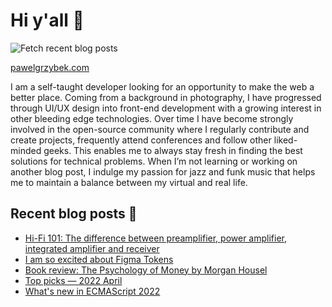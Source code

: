 # Hi y'all 👋

![Fetch recent blog posts](https://github.com/pawelgrzybek/pawelgrzybek/workflows/Fetch%20recent%20blog%20posts/badge.svg)

[pawelgrzybek.com](https://pawelgrzybek.com)

I am a self-taught developer looking for an opportunity to make the web a better place. Coming from a background in photography, I have progressed through UI/UX design into front-end development with a growing interest in other bleeding edge technologies. Over time I have become strongly involved in the open-source community where I regularly contribute and create projects, frequently attend conferences and follow other liked-minded geeks. This enables me to always stay fresh in finding the best solutions for technical problems. When I’m not learning or working on another blog post, I indulge my passion for jazz and funk music that helps me to maintain a balance between my virtual and real life.

## Recent blog posts 📝

<!-- FEED-START -->
- [Hi-Fi 101: The difference between preamplifier, power amplifier, integrated amplifier and receiver](https://pawelgrzybek.com/hi-fi-101-the-difference-between-preamplifier-power-amplifier-integrated-amplifier-and-receiver/)
- [I am so excited about Figma Tokens](https://pawelgrzybek.com/i-am-so-excited-about-figma-tokens/)
- [Book review: The Psychology of Money by Morgan Housel](https://pawelgrzybek.com/book-review-the-psychology-of-money-by-morgan-housel/)
- [Top picks — 2022 April](https://pawelgrzybek.com/top-picks-2022-april/)
- [What's new in ECMAScript 2022](https://pawelgrzybek.com/whats-new-in-ecmascript-2022/)
<!-- FEED-END -->
